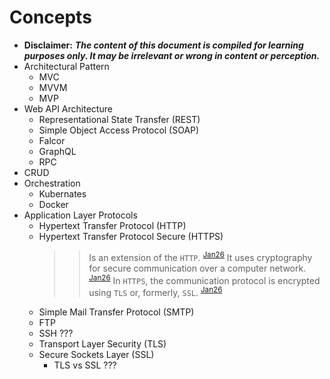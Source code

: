 # Concepts
- **Disclaimer:** ***The content of this document is compiled for learning purposes only. It may be irrelevant or wrong in content or perception.***
- Architectural Pattern
    - MVC
    - MVVM
    - MVP
- Web API Architecture
    - Representational State Transfer (REST)
    - Simple Object Access Protocol (SOAP)
    - Falcor
    - GraphQL
    - RPC
- CRUD
- Orchestration
    - Kubernates
    - Docker
- Application Layer Protocols
    - Hypertext Transfer Protocol (HTTP)
    - Hypertext Transfer Protocol Secure (HTTPS)
        >> Is an extension of the `HTTP`. <sup>[Jan26](https://en.wikipedia.org/wiki/HTTPS)</sup>
        >> It uses cryptography for secure communication over a computer network. <sup>[Jan26](https://en.wikipedia.org/wiki/HTTPS)</sup>
        >> In `HTTPS`, the communication protocol is encrypted using `TLS` or, formerly, `SSL`. <sup>[Jan26](https://en.wikipedia.org/wiki/HTTPS)</sup>
    - Simple Mail Transfer Protocol (SMTP)
    - FTP
    - SSH ???
    - Transport Layer Security (TLS)
    - Secure Sockets Layer (SSL)
        - TLS vs SSL ???